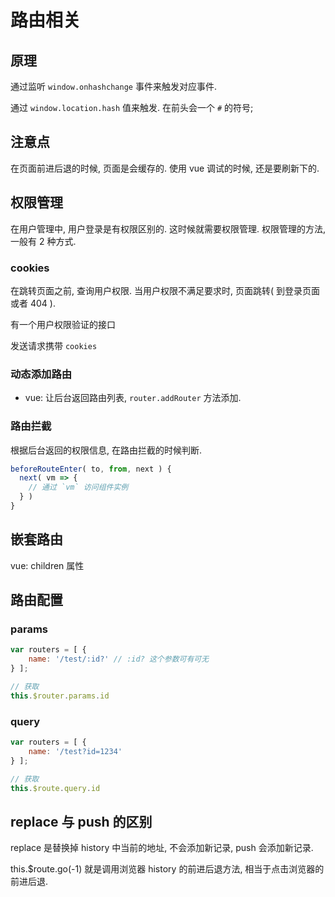 # 路由相关

## 原理

通过监听 `window.onhashchange` 事件来触发对应事件. 

通过 `window.location.hash` 值来触发. 在前头会一个 `#` 的符号;



## 注意点

在页面前进后退的时候, 页面是会缓存的. 使用 vue 调试的时候, 还是要刷新下的. 



## 权限管理

在用户管理中, 用户登录是有权限区别的. 这时候就需要权限管理. 权限管理的方法, 一般有 2 种方式.

### cookies 

在跳转页面之前, 查询用户权限. 当用户权限不满足要求时, 页面跳转( 到登录页面或者 404 ).

有一个用户权限验证的接口

发送请求携带 `cookies` 

### 动态添加路由

+ vue: 让后台返回路由列表, `router.addRouter` 方法添加.

### 路由拦截

根据后台返回的权限信息, 在路由拦截的时候判断. 

```js
beforeRouteEnter( to, from, next ) {
  next( vm => {
    // 通过 `vm` 访问组件实例
  } )
}
```



## 嵌套路由

vue: children 属性



## 路由配置

### params

```js
var routers = [ {
    name: '/test/:id?' // :id? 这个参数可有可无
} ];

// 获取
this.$router.params.id
```

### query

```js
var routers = [ {
    name: '/test?id=1234' 
} ];

// 获取
this.$route.query.id
```



## replace 与 push 的区别

replace 是替换掉 history 中当前的地址, 不会添加新记录, push 会添加新记录.

this.$route.go(-1) 就是调用浏览器 history 的前进后退方法, 相当于点击浏览器的前进后退.